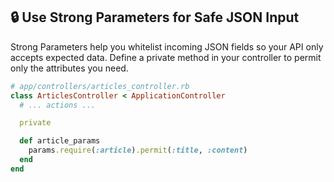 ## 🔒 Use Strong Parameters for Safe JSON Input

Strong Parameters help you whitelist incoming JSON fields so your API only accepts expected data. Define a private method in your controller to permit only the attributes you need.

```ruby
# app/controllers/articles_controller.rb
class ArticlesController < ApplicationController
  # ... actions ...

  private

  def article_params
    params.require(:article).permit(:title, :content)
  end
end
```